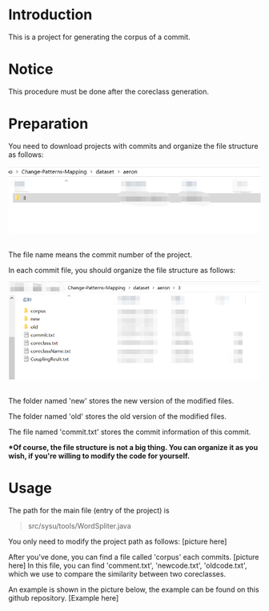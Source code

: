 # Introduction
This is a project for generating the corpus of a commit.

# Notice
This procedure must be done after the coreclass generation.

# Preparation
You need to download projects with commits and organize the file structure as follows:

![image](https://github.com/CIABoosting/Change-Patterns-Mapping/blob/master/image/file_structure.png)

<br/>
The file name means the commit number of the project.

In each commit file, you should organize the file structure as follows:

![image](https://github.com/CIABoosting/Change-Patterns-Mapping/blob/master/image/commit_structure.png)


<br/>
The folder named 'new' stores the new version of the modified files.

The folder named 'old' stores the old version of the modified files.

The file named 'commit.txt' stores the commit information of this commit.


**\*Of course, the file structure is not a big thing. You can organize it as you wish, if you're willing to modify the code for yourself.**


# Usage
The path for the main file (entry of the project) is 
> src/sysu/tools/WordSpliter.java

You only need to modify the project path as follows:
[picture here]

After you've done, you can find a file called 'corpus' each commits.
[picture here]
In this file, you can find 'comment.txt', 'newcode.txt', 'oldcode.txt', which we use to compare the similarity between two coreclasses.

An example is shown in the picture below, the example can be found on this github repository.
[Example here]
